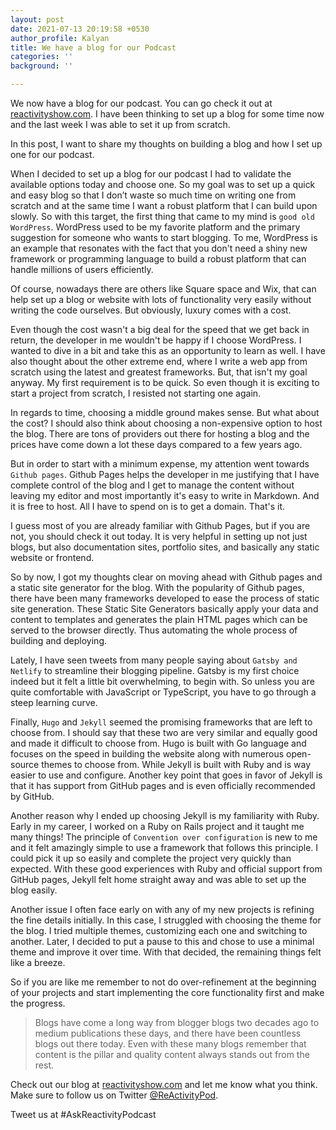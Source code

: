 ```yaml
---
layout: post
date: 2021-07-13 20:19:58 +0530
author_profile: Kalyan
title: We have a blog for our Podcast
categories: ''
background: ''

---
```

We now have a blog for our podcast. You can go check it out at [reactivityshow.com](http://reactivityshow.com). I have been thinking to set up a blog for some time now and the last week I was able to set it up from scratch.

In this post, I want to share my thoughts on building a blog and how I set up one for our podcast.

When I decided to set up a blog for our podcast I had to validate the available options today and choose one. So my goal was to set up a quick and easy blog so that I don’t waste so much time on writing one from scratch and at the same time I want a robust platform that I can build upon slowly. So with this target, the first thing that came to my mind is `good old WordPress`. WordPress used to be my favorite platform and the primary suggestion for someone who wants to start blogging. To me, WordPress is an example that resonates with the fact that you don't need a shiny new framework or programming language to build a robust platform that can handle millions of users efficiently.

Of course, nowadays there are others like Square space and Wix, that can help set up a blog or website with lots of functionality very easily without writing the code ourselves. But obviously, luxury comes with a cost.

Even though the cost wasn't a big deal for the speed that we get back in return, the developer in me wouldn't be happy if I choose WordPress. I wanted to dive in a bit and take this as an opportunity to learn as well. I have also thought about the other extreme end, where I write a web app from scratch using the latest and greatest frameworks. But, that isn't my goal anyway. My first requirement is to be quick. So even though it is exciting to start a project from scratch, I resisted not starting one again.

In regards to time, choosing a middle ground makes sense. But what about the cost? I should also think about choosing a non-expensive option to host the blog. There are tons of providers out there for hosting a blog and the prices have come down a lot these days compared to a few years ago.

But in order to start with a minimum expense, my attention went towards `Github pages`. Github Pages helps the developer in me justifying that I have complete control of the blog and I get to manage the content without leaving my editor and most importantly it's easy to write in Markdown. And it is free to host. All I have to spend on is to get a domain. That's it.

I guess most of you are already familiar with Github Pages, but if you are not, you should check it out today. It is very helpful in setting up not just blogs, but also documentation sites, portfolio sites, and basically any static website or frontend.

So by now, I got my thoughts clear on moving ahead with Github pages and a static site generator for the blog. With the popularity of Github pages, there have been many frameworks developed to ease the process of static site generation. These Static Site Generators basically apply your data and content to templates and generates the plain HTML pages which can be served to the browser directly. Thus automating the whole process of building and deploying. 

Lately, I have seen tweets from many people saying about `Gatsby and Netlify` to streamline their blogging pipeline. Gatsby is my first choice indeed but it felt a little bit overwhelming, to begin with. So unless you are quite comfortable with JavaScript or TypeScript, you have to go through a steep learning curve.

Finally, `Hugo` and `Jekyll` seemed the promising frameworks that are left to choose from. I should say that these two are very similar and equally good and made it difficult to choose from. Hugo is built with Go language and focuses on the speed in building the website along with numerous open-source themes to choose from. While Jekyll is built with Ruby and is way easier to use and configure. Another key point that goes in favor of Jekyll is that it has support from GitHub pages and is even officially recommended by GitHub.

Another reason why I ended up choosing Jekyll is my familiarity with Ruby. Early in my career, I worked on a Ruby on Rails project and it taught me many things! The principle of `Convention over configuration` is new to me and it felt amazingly simple to use a framework that follows this principle. I could pick it up so easily and complete the project very quickly than expected. With these good experiences with Ruby and official support from GitHub pages, Jekyll felt home straight away and was able to set up the blog easily.

Another issue I often face early on with any of my new projects is refining the fine details initially. In this case, I struggled with choosing the theme for the blog. I tried multiple themes, customizing each one and switching to another. Later, I decided to put a pause to this and chose to use a minimal theme and improve it over time. With that decided, the remaining things felt like a breeze.

So if you are like me remember to not do over-refinement at the beginning of your projects and start implementing the core functionality first and make the progress.

> Blogs have come a long way from blogger blogs two decades ago to medium publications these days, and there have been countless blogs out there today. Even with these many blogs remember that content is the pillar and quality content always stands out from the rest.

 Check out our blog at [reactivityshow.com](http://reactivityshow.com) and let me know what you think. Make sure to follow us on Twitter [@ReActivityPod](https://twitter.com/reactivitypod).

Tweet us at #AskReactivityPodcast